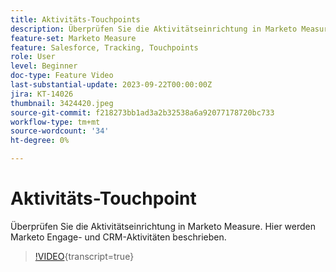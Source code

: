 ```yaml
---
title: Aktivitäts-Touchpoints
description: Überprüfen Sie die Aktivitätseinrichtung in Marketo Measure. Hier werden Marketo Engage- und CRM-Aktivitäten beschrieben.
feature-set: Marketo Measure
feature: Salesforce, Tracking, Touchpoints
role: User
level: Beginner
doc-type: Feature Video
last-substantial-update: 2023-09-22T00:00:00Z
jira: KT-14026
thumbnail: 3424420.jpeg
source-git-commit: f218273bb1ad3a2b32538a6a92077178720bc733
workflow-type: tm+mt
source-wordcount: '34'
ht-degree: 0%

---
```



# Aktivitäts-Touchpoint

Überprüfen Sie die Aktivitätseinrichtung in Marketo Measure. Hier werden Marketo Engage- und CRM-Aktivitäten beschrieben.

>[!VIDEO](https://video.tv.adobe.com/v/3424420/?learn=on){transcript=true}

